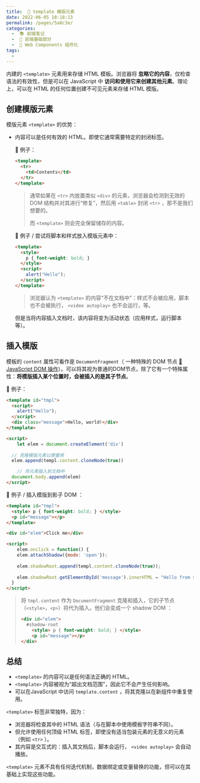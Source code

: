 ```yaml
---
title:  🥮 template 模版元素
date: 2022-06-05 18:18:13
permalink: /pages/5a8c3e/
categories:
  -  📚 前端笔记
  -  🚶 前端基础部分
  -  🎹 Web Components 组件化
tags:
  - 
---
```

内建的 `<template>` 元素用来存储 HTML 模板。浏览器将 **忽略它的内容**，仅检查语法的有效性，但是可以在 JavaScript 中 **访问和使用它来创建其他元素**。理论上，可以在 HTML 的任何位置创建不可见元素来存储 HTML 模版。



## 创建模版元素

模版元素 `<template>` 的优势：

+ 内容可以是任何有效的 HTML。即使它通常需要特定的封闭标签。

  🌰 例子：
  ```html
  <template>
    <tr>
      <td>Contents</td>
    </tr>
  </template>
  ```

  > 通常如果在 `<tr>` 内放置类似 `<div>` 的元素，浏览器会检测到无效的 DOM 结构并对其进行“修复”，然后用 `<table>` 封闭 `<tr>` ，那不是我们想要的。
  >
  > 而 `<template>` 则会完全保留储存的内容。

  🌰 例子 / 尝试将脚本和样式放入模版元素中：
  ```html
  <template>
    <style>
      p { font-weight: bold; }
    </style>
    <script>
      alert("Hello");
    </script>
  </template>
  ```

  > 浏览器认为 `<template>` 的内容“不在文档中”：样式不会被应用，脚本也不会被执行， `<video autoplay>` 也不会运行，等。

  但是当将内容插入文档时，该内容将变为活动状态（应用样式，运行脚本等）。



## 插入模版

模板的 `content` 属性可看作是 `DocumentFragment`（ 一种特殊的 DOM 节点  [🍥 JavaScript DOM 操作](/pages/3f10ea/)）。可以将其视为普通的DOM节点，除了它有一个特殊属性：**将模版插入某个位置时，会被插入的是其子节点**。



🌰 例子：

```html
<template id="tmpl">
  <script>
    alert("Hello");
  </script>
  <div class="message">Hello, world!</div>
</template>

<script>
	let elem = document.createElement('div')
  
  // 克隆模版元素以便重用
  elem.append(templ.content.cloneNode(true))

	// 将元素插入到文档中
  document.body.append(elem)
</script>
```



🌰 例子 / 插入模版到影子 DOM ：

```html
<template id="tmpl">
  <style> p { font-weight: bold; } </style>
  <p id="message"></p>
</template>

<div id="elem">Click me</div>

<script>
	elem.onclick = function() {
    elem.attachShadow({mode: 'open'});
    
    elem.shadowRoot.append(templ.content.cloneNode(true));
  
  	elem.shadowRoot.getElementById('message').innerHTML = "Hello from shadow DOM";
  }
</script>
```

> 将 `tmpl.content` 作为 `DocumentFragment` 克隆和插入，它的子节点（`<style>`，`<p>`）将代为插入。他们会变成一个 shadow DOM ：
>
> ```html
> <div id="elem">
>   #shadow-root
>     <style> p { font-weight: bold; } </style>
>     <p id="message"></p>
> </div>
> ```



## 总结

+ `<template>` 的内容可以是任何语法正确的 HTML。
+ `<template>` 内容被视为“超出文档范围”，因此它不会产生任何影响。
+ 可以在JavaScript 中访问 `template.content` ，将其克隆以在新组件中重复使用。



`<template>` 标签非常独特，因为：

- 浏览器将检查其中的 HTML 语法（与在脚本中使用模板字符串不同）。
- 但允许使用任何顶级 HTML 标签，即使没有适当包装元素的无意义的元素（例如 `<tr>` ）。
- 其内容是交互式的：插入其文档后，脚本会运行， `<video autoplay>` 会自动播放。

`<template>` 元素不具有任何迭代机制，数据绑定或变量替换的功能，但可以在其基础上实现这些功能。